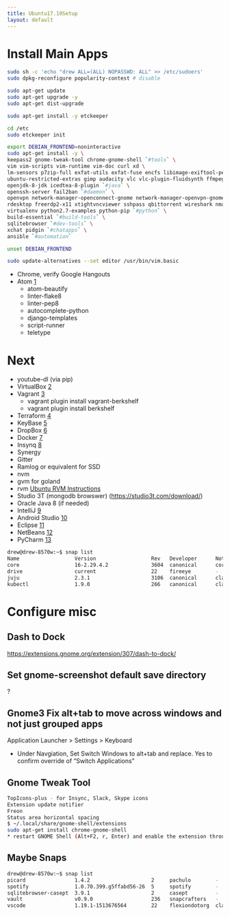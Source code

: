 ```yaml
---
title: Ubuntu17.10Setup
layout: default
---
```


Install Main Apps
=================

``` bash
sudo sh -c 'echo "drew ALL=(ALL) NOPASSWD: ALL" >> /etc/sudoers'
sudo dpkg-reconfigure popularity-contest # disable

sudo apt-get update
sudo apt-get upgrade -y
sudo apt-get dist-upgrade

sudo apt-get install -y etckeeper

cd /etc
sudo etckeeper init

export DEBIAN_FRONTEND=noninteractive
sudo apt-get install -y \
keepass2 gnome-tweak-tool chrome-gnome-shell `#tools` \
vim vim-scripts vim-runtime vim-doc curl xd \
lm-sensors p7zip-full exfat-utils exfat-fuse encfs libimage-exiftool-perl `#systools` \
ubuntu-restricted-extras gimp audacity vlc vlc-plugin-fluidsynth ffmpeg atomicparsley `#media` \
openjdk-8-jdk icedtea-8-plugin `#java` \
openssh-server fail2ban `#daemon` \
openvpn network-manager-openconnect-gnome network-manager-openvpn-gnome `#network-client` \
rdesktop freerdp2-x11 xtightvncviewer sshpass qbittorrent wireshark nmap nikto chkrootkit wavemon namebench apache2-utils mailutils `#netutils` \
virtualenv python2.7-examples python-pip `#python` \
build-essential `#build-tools` \
sqlitebrowser `#dev-tools` \
xchat pidgin `#chatapps` \
ansible `#automation`

unset DEBIAN_FRONTEND

sudo update-alternatives --set editor /usr/bin/vim.basic
```

-   Chrome, verify Google Hangouts
-   Atom [1](https://atom.io/)
    -   atom-beautify
    -   linter-flake8
    -   linter-pep8
    -   autocomplete-python
    -   django-templates
    -   script-runner
    -   teletype

Next
====

-   youtube-dl (via pip)
-   VirtualBox [2](https://www.virtualbox.org/)
-   Vagrant [3](https://www.vagrantup.com/)
    -   vagrant plugin install vagrant-berkshelf
    -   vagrant plugin install berkshelf
-   Terraform [4](https://www.terraform.io/)
-   KeyBase [5](https://keybase.io)
-   DropBox [6](https://dropbox.com)
-   Docker [7](https://docs.docker.com/install/linux/docker-ce/ubuntu/)
-   Insynq [8](https://www.insynchq.com/downloads)
-   Synergy
-   Gitter
-   Ramlog or equivalent for SSD
-   nvm
-   gvm for goland
-   rvm [Ubuntu RVM Instructions](https://github.com/rvm/ubuntu_rvm)
-   Studio 3T (mongodb browswer) (https://studio3t.com/download/)
-   Oracle Java 8 (if needed)
-   IntelliJ [9](https://www.jetbrains.com/idea/download/)
-   Android Studio [10](https://developer.android.com/studio/index.html)
-   Eclipse [11](https://www.eclipse.org/)
-   NetBeans [12](https://netbeans.org/downloads/)
-   PyCharm
    [13](https://www.jetbrains.com/pycharm/download/#section=linux)

``` bash
drew@drew-8570w:~$ snap list
Name                  Version                  Rev   Developer      Notes
core                  16-2.29.4.2              3604  canonical      core
drive                 current                  22    fireeye        -
juju                  2.3.1                    3106  canonical      classic
kubectl               1.9.0                    266   canonical      classic
```

Configure misc
==============

Dash to Dock
------------

<https://extensions.gnome.org/extension/307/dash-to-dock/>

Set gnome-screenshot default save directory
-------------------------------------------

?

Gnome3 Fix alt+tab to move across windows and not just grouped apps
-------------------------------------------------------------------

Application Launcher &gt; Settings &gt; Keyboard

-   Under Navgiation, Set Switch Windows to alt+tab and replace. Yes to
    confirm override of “Switch Applications”

Gnome Tweak Tool
----------------

``` bash
TopIcons-plus - for Insync, Slack, Skype icons
Extension update notifier
Freon
Status area horizontal spacing
$ ~/.local/share/gnome-shell/extensions
sudo apt-get install chrome-gnome-shell
* restart GNOME Shell (Alt+F2, r, Enter) and enable the extension through gnome-tweak-tool.
```

Maybe Snaps
-----------

``` bash
drew@drew-8570w:~$ snap list
picard                1.4.2                    2     pachulo        -
spotify               1.0.70.399.g5ffabd56-26  5     spotify        -
sqlitebrowser-casept  3.9.1                    2     casept         -
vault                 v0.9.0                   236   snapcrafters   -
vscode                1.19.1-1513676564        22    flexiondotorg  classic
```
